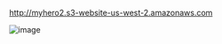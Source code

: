 http://myhero2.s3-website-us-west-2.amazonaws.com

![image](https://user-images.githubusercontent.com/65682253/116644226-c8e7c180-a9ad-11eb-95cb-ebee759bc2fc.png)



